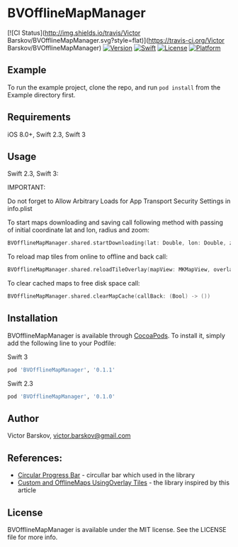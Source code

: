 # BVOfflineMapManager

[![CI Status](http://img.shields.io/travis/Victor Barskov/BVOfflineMapManager.svg?style=flat)](https://travis-ci.org/Victor Barskov/BVOfflineMapManager)
[![Version](https://img.shields.io/cocoapods/v/BVOfflineMapManager.svg?style=flat)](http://cocoapods.org/pods/BVOfflineMapManager)
[![Swift](https://img.shields.io/badge/swift-3-orange.svg?style=flat)](https://developer.apple.com/swift/)
[![License](https://img.shields.io/cocoapods/l/BVOfflineMapManager.svg?style=flat)](http://cocoapods.org/pods/BVOfflineMapManager)
[![Platform](https://img.shields.io/cocoapods/p/BVOfflineMapManager.svg?style=flat)](http://cocoapods.org/pods/BVOfflineMapManager)

## Example

To run the example project, clone the repo, and run `pod install` from the Example directory first.

## Requirements

iOS 8.0+, Swift 2.3, Swift 3

## Usage 

Swift 2.3, Swift 3: 

IMPORTANT: 

Do not forget to Allow Arbitrary Loads for App Transport Security Settings in info.plist  


To start maps downloading and saving call following method with passing of initial coordinate lat and lon, radius and zoom: 

```swift
BVOfflineMapManager.shared.startDownloading(lat: Double, lon: Double, zoom: CustomMapZoom, radius: CustomMapRadius)
```
To reload map tiles from online to offline and back call: 

```swift
BVOfflineMapManager.shared.reloadTileOverlay(mapView: MKMapView, overlayType: CustomMapTileOverlayType?)
```

To clear cached maps to free disk space call:

```swift
BVOfflineMapManager.shared.clearMapCache(callBack: (Bool) -> ())
```

## Installation

BVOfflineMapManager is available through [CocoaPods](http://cocoapods.org). To install
it, simply add the following line to your Podfile:

Swift 3

```ruby
pod 'BVOfflineMapManager', '0.1.1'
```
Swift 2.3

```ruby
pod 'BVOfflineMapManager', '0.1.0'
```

## Author

Victor Barskov, victor.barskov@gmail.com

## References: 

* [Circular Progress Bar] - circullar bar which used in the library
* [Custom and OfflineMaps UsingOverlay Tiles] - the library inspired by this article 

## License

BVOfflineMapManager is available under the MIT license. See the LICENSE file for more info.

[Custom and OfflineMaps UsingOverlay Tiles]: <http://www.viggiosoft.com/blog/blog/2014/01/21/custom-and-offline-maps-using-overlay-tiles/>
[Circular Progress Bar]: <https://github.com/kentya6/KYCircularProgress>
